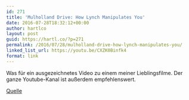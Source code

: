 ```yaml
---
id: 271
title: 'Mulholland Drive: How Lynch Manipulates You'
date: 2016-07-28T18:32:12+00:00
author: hartlco
layout: post
guid: https://hartl.co/?p=271
permalink: /2016/07/28/mulholland-drive-how-lynch-manipulates-you/
linked_list_url: https://youtu.be/CXZK0Binfk4
format: link
---
```

Was für ein ausgezeichnetes Video zu einem meiner Lieblingsfilme. Der ganze Youtube-Kanal ist außerdem empfehlenswert.

[Quelle](https://youtu.be/CXZK0Binfk4)
